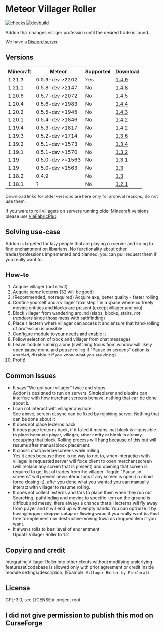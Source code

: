 
# Meteor Villager Roller

![checks](https://github.com/maxsupermanhd/meteor-villager-roller/actions/workflows/checks.yml/badge.svg)
![devbuild](https://github.com/maxsupermanhd/meteor-villager-roller/actions/workflows/devbuild.yml/badge.svg)

Addon that changes villager profession until the desired trade is found.

We have a [Discord server](https://discord.com/invite/DFsMKWJJPN).

## Versions

| Minecraft | Meteor           | Supported | Download                                                                                                                                      |
|-----------|------------------|-----------|-----------------------------------------------------------------------------------------------------------------------------------------------|
| 1.21.3    | 0.5.9-dev >2202  | Yes       | [1.4.9](https://github.com/maxsupermanhd/meteor-villager-roller/releases/download/1.4.9/villager-roller-1.4.9+mc1.21.3-rev.0cb2d37.jar)       |
| 1.21.1    | 0.5.8-dev >2147  | No        | [1.4.8](https://github.com/maxsupermanhd/meteor-villager-roller/releases/download/1.4.8/villager-roller-1.4.8+mc1.21.1-rev.5a91a53.jar)       |
| 1.20.6    | 0.5.7-dev >2072  | No        | [1.4.5](https://github.com/maxsupermanhd/meteor-villager-roller/releases/download/1.4.7/villager-roller-1.4.5+mc1.20.6-rev.e9d12e8-dirty.jar) |
| 1.20.4    | 0.5.6-dev >1983  | No        | [1.4.4](https://github.com/maxsupermanhd/meteor-villager-roller/releases/download/1.4.4/villager-roller-1.4.4+mc1.20.4-rev.aec87b6.jar)       |
| 1.20.2    | 0.5.5-dev >1945  | No        | [1.4.3](https://github.com/maxsupermanhd/meteor-villager-roller/releases/download/1.4.3/villager-roller-1.4.3+mc1.20.2-rev.019b0cc.jar)       |
| 1.20.1    | 0.5.4-dev >1846  | No        | [1.4.2](https://github.com/maxsupermanhd/meteor-villager-roller/releases/download/1.4.2/villager-roller-1.4.2+mc1.20.1-rev.ac89621.jar)       |
| 1.19.4    | 0.5.3-dev >1817  | No        | [1.4.2](https://github.com/maxsupermanhd/meteor-villager-roller/releases/download/1.4.2/villager-roller-1.4.2+mc1.19.4-rev.ac89621-dirty.jar) |
| 1.19.3    | 0.5.2-dev >1714  | No        | [1.3.6](https://github.com/maxsupermanhd/meteor-villager-roller/releases/download/1.3.6/villager-roller-1.3.6+mc1.19.3-rev.0700d38.jar)       |
| 1.19.2    | 0.5.1-dev >1573  | No        | [1.3.4](https://github.com/maxsupermanhd/meteor-villager-roller/releases/download/1.3.4/villager-roller-1.3.4+mc1.19.2-rev.f2c071c.jar)       |
| 1.19.1    | 0.5.1-dev >1570  | No        | [1.3.2](https://github.com/maxsupermanhd/meteor-villager-roller/releases/download/1.3.2/villager-roller-1.3.2+mc1.19.1-rev.bd5aa5e.jar)       |
| 1.19      | 0.5.0-dev >=1563 | No        | [1.3.1](https://github.com/maxsupermanhd/meteor-villager-roller/releases/download/1.3.1/villager-roller-1.3.1+mc1.19-build.34.jar)            |
| 1.19      | 0.5.0-dev <1563  | No        | [1.3](https://github.com/maxsupermanhd/meteor-villager-roller/releases/download/1.3/villager-roller-1.3+mc1.19-rev.b16e705.jar)               |
| 1.18.2    | 0.4.9            | No        | [1.3](https://github.com/maxsupermanhd/meteor-villager-roller/releases/download/1.3/villager-roller-1.3+mc1.18.2-rev.3d6f694.jar)             |
| 1.18.1    | ?                | No        | [1.2.1](https://github.com/maxsupermanhd/meteor-villager-roller/releases/download/1.2.1/villager-roller-1.2.1.jar)                            |

Download links for older versions are here only for archival reasons, do not use them.

If you want to roll villagers on servers running older Minecraft versions please use [ViaFabricPlus](https://github.com/ViaVersion/ViaFabricPlus).

## Solving use-case

Addon is targeted for lazy people that are playing on server and trying to find enchantment on librarians. 
No functionality about other trades/professions implemented and planned, you can pull request them if you really want to.

## How-to

1. Acquire villager (not nitwit)
2. Acquire *some* lecterns (32 will be good)
3. (Recommended, not required) Acquire axe, better quality - faster rolling
4. Confine yourself and a villager from step 1 in a space where no freely moving entities and blocks are present (except villager and you)
5. Block villager from wandering around (slabs, blocks, stairs, *not trapdoors* since those mess with pathfinding)
6. Place a lectern where villager can access it and ensure that hand-rolling of profession is possible
7. Configure module to your needs and enable it
8. Follow selection of block and villager from chat messages
9. Leave module running alone (switching focus from window will likely open pause menu and *pause* rolling if "Pause on screens" option is enabled, disable it if you know what you are doing)
10. Profit!

## Common issues

- It says "We got your villager" twice and stops \
  Addon is designed to run on servers. Singleplayer and plugins can interfere with how merchant screens behave, nothing that can be done about it.
- I can not interact with villager anymore \
  See above, screen desync can be fixed by rejoining server. Nothing that can be done about it.
- It does not place lecterns back \
  It does place lecterns back, if it failed it means that block is impossible to place because player, villager, other entity or block is already occupying that block. Rolling process will hang because of this but will resume after manual block placement.
- It closes chat/overlay/screens while rolling \
  Yes it does because there is no way to not to, when interaction with villager is requested server will force client to open merchant screen (will replace any screen that is present) and opening that screen is required to get list of trades from the villager. Toggle "Pause on screens" will prevent new interactions if any screen is open (to aboid force closing it), after you done what you wanted you can manually interact with villager to resume rolling.
- It does not collect lecterns and fails to place them when they run out \
  Searching, pathfinding and moving to specific item on the ground is difficult and messy, there always a chance that all lecterns will fly away from player and it will end up with empty hands. You can optimize it by having hopper-dropper setup or flowing water if you really want to. Feel free to implement non destructive moving towards dropped item if you want.
- It always rolls to best level of enchantment \
  Update Villager Roller to 1.2

## Copying and credit

Integrating Villager Roller into other clients without modifying underlying featureset/codebase is allowed only with prior agreement or credit inside module settings/description. (Example: `Villager Roller by FlexCoral`)

## License

GPL-3.0, see LICENSE in project root

## I did not give permission to publish this mod on CurseForge
